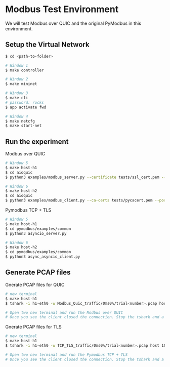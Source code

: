 # Modbus Test Environment

We will test Modbus over QUIC and the original PyModbus in this environment.

## Setup the Virtual Network
```sh
$ cd <path-to-folder>

# Window 1
$ make controller

# Window 2
$ make mininet

# Window 3
$ make cli
# password: rocks
$ app activate fwd

# Window 4
$ make netcfg
$ make start-net
```

## Run the experiment
Modbus over QUIC
```sh
# Window 5
$ make host-h1
$ cd aioquic
$ python3 examples/modbus_server.py --certificate tests/ssl_cert.pem --private-key tests/ssl_key.pem --host 10.0.0.1 --port 502

# Window 6
$ make host-h2
$ cd aioquic
$ python3 examples/modbus_client.py --ca-certs tests/pycacert.pem --port 502 --host 10.0.0.1
```

Pymodbus TCP + TLS
```sh
# Window 5
$ make host-h1
$ cd pymodbus/examples/common
$ python3 asyncio_server.py

# Window 6
$ make host-h2
$ cd pymodbus/examples/common
$ python3 async_asyncio_client.py
```

## Generate PCAP files 
Gnerate PCAP files for QUIC
```sh
# new terminal
$ make host-h1
$ tshark -i h1-eth0 -w Modbus_Quic_traffic/0ms0%/trial<number>.pcap host 10.0.0.1

# Open two new terminal and run the Modbus over QUIC
# Once you see the client closed the connection. Stop the tshark and a pcap file will be added to Modbus_Quic_traffic/0ms0%/ folder 
```
Gnerate PCAP files for TLS 
```sh
# new terminal
$ make host-h1
$ tshark -i h1-eth0 -w TCP_TLS_traffic/0ms0%/trial<number>.pcap host 10.0.0.1

# Open two new terminal and run the Pymodbus TCP + TLS 
# Once you see the client closed the connection. Stop the tshark and a pcap file will be added to TCP_TLS_traffic/0ms0%/ folder 
```